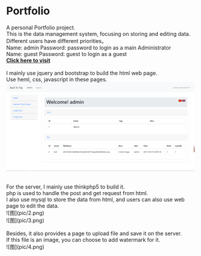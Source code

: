 # Portfolio
A personal Portfolio project. <br>
This is the data management system, focusing on storing and editing data.<br>
Different users have different priorities。<br>
Name: admin  Password: password    to login as a main Administrator<br>
Name: guest  Password: guest    to login as a guest<br>
<a href="https://cafel.edinburgh.domains/portfolio/public/admin"><b>Click here to visit</b></a><br/>
<br>
I mainly use jquery and bootstrap to build the html web page.<br>
Use heml, css, javascript in these pages.<br>
![图](pic/1.png)<br>

<br>
For the server, I mainly use thinkphp5 to build it.<br>
php is used to handle the post and get request from html.<br>
I also use mysql to store the data from html, and users can also use web page to edit the data. <br>
![图](pic/2.png)<br>
![图](pic/3.png)<br>
<br>
Besides, it also provides a page to upload file and save it on the server.<br>
If this file is an image, you can choose to add watermark for it.<br>
![图](pic/4.png)<br>

